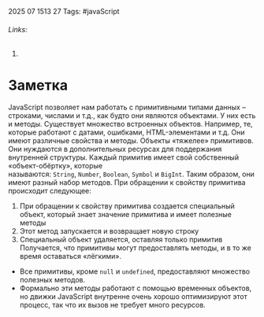 2025 07 1513 27
Tags: #javaScript 
###### Links: 
1) 
# Заметка
JavaScript позволяет нам работать с примитивными типами данных – строками, числами и т.д., как будто они являются объектами. У них есть и методы. Существует множество встроенных объектов. Например, те, которые работают с датами, ошибками, HTML-элементами и т.д. Они имеют различные свойства и методы. Объекты «тяжелее» примитивов. Они нуждаются в дополнительных ресурсах для поддержания внутренней структуры. Каждый примитив имеет свой собственный «объект-обёртку», которые называются: `String`, `Number`, `Boolean`, `Symbol` и `BigInt`. Таким образом, они имеют разный набор методов. При обращении к свойству примитива происходит следующее:
1) При обращении к свойству примитива создается специальный объект, который знает значение примитива и имеет полезные методы
2) Этот метод запускается и возвращает новую строку
3) Специальный объект удаляется, оставляя только примитив
Получается, что примитивы могут предоставлять методы, и в то же время оставаться «лёгкими».

- Все примитивы, кроме `null` и `undefined`, предоставляют множество полезных методов.
- Формально эти методы работают с помощью временных объектов, но движки JavaScript внутренне очень хорошо оптимизируют этот процесс, так что их вызов не требует много ресурсов.